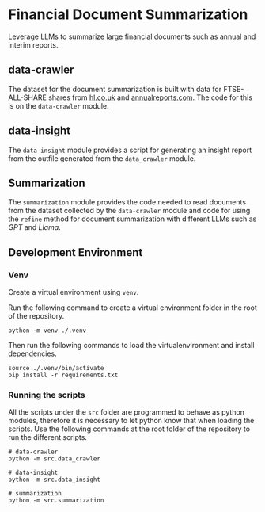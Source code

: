 # Financial Document Summarization

Leverage LLMs to summarize large financial documents such as annual and interim reports.

## data-crawler

The dataset for the document summarization is built with data for FTSE-ALL-SHARE shares from [hl.co.uk](hl.co.uk) and 
[annualreports.com](annualreports.com). The code for this is on the `data-crawler` module.

## data-insight

The `data-insight` module provides a script for generating an insight report from the outfile generated from the 
`data_crawler` module.

## Summarization

The `summarization` module provides the code needed to read documents from the dataset collected by the `data-crawler` 
module and code for using the `refine` method for document summarization with different LLMs such as _GPT_ and _Llama_.  


## Development Environment

### Venv
Create a virtual environment using `venv`.

Run the following command to create a virtual environment folder in the root of the repository.

```shell
python -m venv ./.venv
```

Then run the following commands to load the virtualenvironment and install dependencies.

```shell
source ./.venv/bin/activate
pip install -r requirements.txt
```

### Running the scripts

All the scripts under the `src` folder are programmed to behave as python modules, therefore it is necessary to let 
python know that when loading the scripts. Use the following commands at the root folder of the repository to run the 
different scripts.

```shell
# data-crawler
python -m src.data_crawler

# data-insight
python -m src.data_insight

# summarization
python -m src.summarization

```

